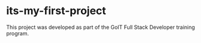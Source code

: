 # its-my-first-project
This project was developed as part of the GoIT Full Stack Developer training program.
